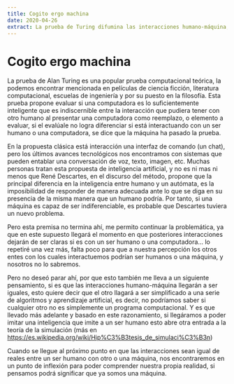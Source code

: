 ```yaml
---
title: Cogito ergo machina
date: 2020-04-26
extract: La prueba de Turing difumina las interacciones humano-máquina, lo que lleva a cuestionar la realidad y la teoría de la simulación.
---
```


# Cogito ergo machina

La prueba de Alan Turing es una popular prueba computacional teórica, la podemos encontrar mencionada en películas de ciencia ficción, literatura computacional, escuelas de ingeniería y por su puesto en la filosofía. Esta prueba propone evaluar si una computadora es lo suficientemente inteligente que es indiscernible entre la interacción que pudiera tener con otro humano al presentar una computadora como reemplazo, o elemento a evaluar, si el evalúale no logra diferenciar si está interactuando con un ser humano o una computadora, se dice que la máquina ha pasado la prueba.

En la propuesta clásica está interacción una interfaz de comando (un chat), pero los últimos avances tecnológicos nos encontramos con sistemas que pueden entablar una conversación de voz, texto, imagen, etc. Muchas personas tratan esta propuesta de inteligencia artificial, y no es ni mas ni menos que René Descartes, en el discurso del método, propone que la principal diferencia en la inteligencia entre humano y un autómata, es la imposibilidad de responder de manera adecuada ante lo que se diga en su presencia de la misma manera que un humano podría. Por tanto, si una máquina es capaz de ser indiferenciable, es probable que Descartes tuviera un nuevo problema.

Pero esta premisa no termina ahí, me permito continuar la problemática, ya que en este supuesto llegará el momento en que posteriores interacciones dejarán de ser claras si es con un ser humano o una computadora… lo repetiré una vez más, falta poco para que a nuestra percepción los otros entes con los cuales interactuemos podrían ser humanos o una máquina, y nosotros no lo sabremos.

Pero no deseó parar ahí, por que esto también me lleva a un siguiente pensamiento, si es que las interacciones humano-máquina llegarán a ser iguales, esto quiere decir que el otro llagará a ser simplificado a una serie de algoritmos y aprendizaje artificial, es decir, no podríamos saber si cualquier otro no es simplemente un programa computacional. Y es que llevado más adelante y basado en este razonamiento, si llegáramos a poder imitar una inteligencia que imite a un ser humano esto abre otra entrada a la teoría de la simulación (más en https://es.wikipedia.org/wiki/Hip%C3%B3tesis_de_simulaci%C3%B3n)

Cuando se llegue al próximo punto en que las interacciones sean igual de reales entre un ser humano con otro o una máquina, nos encontraremos en un punto de inflexión para poder comprender nuestra propia realidad, si pensamos podrá significar que ya somos una máquina.
